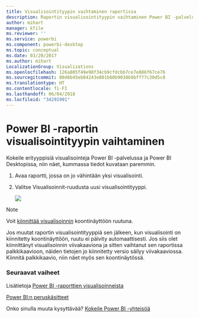 ```yaml
---
title: Visualisointityypin vaihtaminen raportissa
description: Raportin visualisointityypin vaihtaminen Power BI -palvelun ja Power BI Desktopin välillä
author: mihart
manager: kfile
ms.reviewer: ''
ms.service: powerbi
ms.component: powerbi-desktop
ms.topic: conceptual
ms.date: 03/20/2017
ms.author: mihart
LocalizationGroup: Visualizations
ms.openlocfilehash: 126a805f49e98f34cb9cfdcbb7ce7e886f67ce76
ms.sourcegitcommit: 80d6b45eb84243e801b60b9038b9bff77c30d5c8
ms.translationtype: HT
ms.contentlocale: fi-FI
ms.lasthandoff: 06/04/2018
ms.locfileid: "34291991"
---
```

# <a name="change-the-type-of-visualization-in-a-power-bi-report"></a>Power BI -raportin visualisointityypin vaihtaminen
Kokeile erityyppisiä visualisointeja Power BI -palvelussa ja Power BI Desktopissa, niin näet, kummassa tiedot kuvataan paremmin. 

1. Avaa raportti, jossa on jo vähintään yksi visualisointi.   
2. Valitse Visualisoinnit-ruudusta uusi visualisointityyppi.  
   
   ![](media/power-bi-report-change-visualization-type/changeviz.gif)

> [!NOTE]
> Voit [kiinnittää visualisoinnin](service-dashboard-pin-tile-from-report.md) koontinäyttöön ruutuna.
> 
> 

Jos muutat raportin visualisointityyppiä sen jälkeen, kun visualisointi on kiinnitetty koontinäyttöön, ruutu ei päivity automaattisesti. Jos siis olet kiinnittänyt visualisoinnin viivakaaviona ja sitten vaihtanut sen raportissa palkkikaavioon, näiden tietojen jo kiinnitetty versio säilyy viivakaaviossa. Kiinnitä palkkikaavio, niin näet myös sen koontinäytössä.

### <a name="next-steps"></a>Seuraavat vaiheet
Lisätietoja [Power BI -raporttien visualisoinneista](power-bi-report-visualizations.md)

[Power BI:n peruskäsitteet](service-basic-concepts.md)

Onko sinulla muuta kysyttävää? [Kokeile Power BI -yhteisöä](http://community.powerbi.com/)

